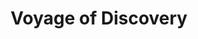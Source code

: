 ---
title: Voyage of Discovery 
gamefile: '/game/VoyageOfDiscovery/index.html'
img: '/img/games/voyageOfDiscovery.PNG'
---
